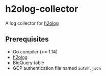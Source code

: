 # h2olog-collector

A log collector for [h2olog](https://github.com/toru/h2olog)

## Prerequisites

* Go compiler (>= 1.14)
* [h2olog](https://github.com/toru/h2olog)
* BigQuery table
* GCP authentication file named `autnh.json`

